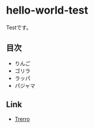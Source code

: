 # hello-world-test

Testです。

## 目次

- りんご
- ゴリラ
- ラッパ
- パジャマ

## Link

- [Trerro](https://trello.com)
